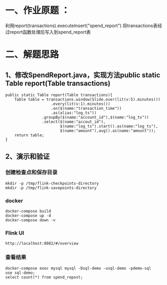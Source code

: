 # 一、作业原题 ： 
利用report(transactions).executeInsert("spend_report")
将transactions表经过report函数处理后写入到spend_report表

# 二、解题思路

## 1、修改SpendReport.java，实现方法public static Table report(Table transactions)

    public static Table report(Table transactions){
        Table table = transactions.window(Slide.over(lit(v:5).minutes())
                        .every(lit(v:1).minutes())
                        .on($(name:"transaction_time"))
                        .as(alias:"log_ts"))
                    .groupBy($(name:"account_id"),$(name:"log_ts"))
                    .select($(name:"accout_id"),
                            $(name:"log_ts").start().as(name:"log_ts"),
                            $(name:"amount"),avg().as(name:"amount"));
        return table;
    }

## 2、演示和验证

### 创建检查点和保存目录
    mkdir -p /tmp/flink-checkpoints-directory
    mkdir -p /tmp/flink-savepoints-directory

### docker
    docker-compose build
    docker-compose up -d
    docker-compose down -v

### Flink UI
    http://localhost:8082/#/overview

### 查看结果
    docker-compose exec mysql mysql -Dsql-demo -usql-demo -pdemo-sql
    use sql-demo;
    select count(*) from spend_repost;
